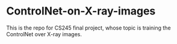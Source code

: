 # ControlNet-on-X-ray-images
This is the repo for CS245 final project, whose topic is training the ControlNet over X-ray images.
